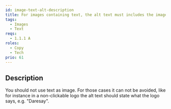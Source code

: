 ```yaml
---
id: image-text-alt-description
title: For images containing text, the alt text must includes the image's text
tags:
  - Images
  - Text
reqs:
  - 1.1.1 A
roles:
  - Copy
  - Tech
prio: 61
---
```


## Description

You should not use text as image. For those cases it can not be avoided, like for instance in a non-clickable logo the alt text should state what the logo says, e.g. "Daresay".
